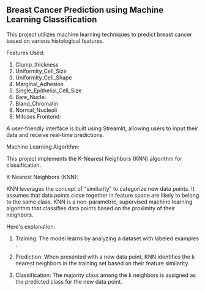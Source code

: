 ## Breast Cancer Prediction using Machine Learning Classification ##

This project utilizes machine learning techniques to predict breast cancer based on various histological features.

Features Used:

1) Clump_thickness
2) Uniformity_Cell_Size
3) Uniformity_Cell_Shape
4) Marginal_Adhesion
5) Single_Epithelial_Cell_Size
6) Bare_Nuclei
7) Bland_Chromatin
8) Normal_Nucleoli
9) Mitoses
Frontend:

A user-friendly interface is built using Streamlit, allowing users to input their data and receive real-time predictions.

Machine Learning Algorithm:

This project implements the K-Nearest Neighbors (KNN) algorithm for classification.

K-Nearest Neighbors (KNN):

KNN leverages the concept of "similarity" to categorize new data points. It assumes that data points close together in feature space are likely to belong to the same class.
KNN is a non-parametric, supervised machine learning algorithm that classifies data points based on the proximity of their neighbors. 

Here's explanation:

1) Training: The model learns by analyzing a dataset with labeled examples .

2) Prediction: When presented with a new data point, KNN identifies the k nearest neighbors in the training set based on their feature similarity.

3) Classification: The majority class among the k neighbors is assigned as the predicted class for the new data point.
